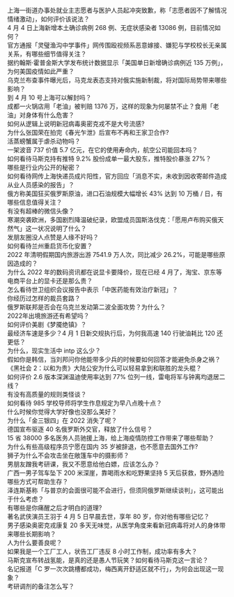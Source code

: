 上海一街道办事处就业主志愿者与医护人员起冲突致歉，称「志愿者因不了解情况情绪激动」，如何评价该说法？  
4 月 4 日上海新增本土确诊病例 268 例、无症状感染者 13086 例，目前情况如何？  
官方通报「灵璧渔沟中学事件」网传围殴视频系恶意嫁接、嫌犯与学校校长无亲属关系，有哪些细节值得关注？  
据约翰斯·霍普金斯大学发布统计数据显示「美国单日新增确诊病例近 135 万例」，为何美国疫情如此严重？  
乌克兰布查事件曝光后，马克龙表态支持对俄实施新制裁，将对国际局势带来哪些影响？  
到 4 月 10 号上海可以解封吗？  
成都一火锅店用「老油」被判赔 1376 万，这样的现象为何屡禁不止？食用「老油」对身体有什么危害？  
如何从逻辑上说明新冠病毒奥密克戎不是大号流感?  
为什么张国荣在拍完《春光乍泄》后宣布不再和王家卫合作?  
活蒸螃蟹属于虐杀动物吗？  
一架波音 737 价值 5.7 亿元，在它的使用寿命内，航空公司能回本吗？  
如何看待马斯克持有推特 9.2% 股份成单一最大股东，推特股价暴涨 27%？  
哪些是行业内公开的秘密？  
如何看待网传上海快递员成片阳性，官方回应「消息不实，未收到因收寄邮件造成从业人员感染的报告」？  
俄方称美国狂买俄罗斯原油，进口石油规模大幅增长 43% 达到 10 万桶 / 日，有哪些信息值得关注？  
有没有超棒的微信头像？  
寒潮突袭欧洲，多国剧烈降温破纪录，欧盟成员国斯洛伐克：「愿用卢布购买俄天然气」这一状况说明了什么？  
发朋友圈没人点赞是人缘不好吗？  
如何看待兰州重启货币化安置？  
2022 年清明假期国内旅游出游 7541.9 万人次，同比减少 26.2%，可能是哪些原因造成的？  
为什么 2022 年的数码资讯都在说显卡要降价，现在已经 4 月了，淘宝、京东等电商平台上的显卡还是那么贵？  
怎么看待世卫组织会议报告中表示「中医药能有效治疗新冠」？  
你经历过怎样的裁员套路？  
俄罗斯联邦是否会在乌克兰发动第二波全面攻势？为什么？  
2022年出境旅游还有希望吗？  
如何评价美剧《梦魇绝镇》？  
最经济车速是多少？4 月 1 日新交规执行后，为何我高速 140 行驶油耗比 120 还更低？  
为什么，现实生活中 intp 这么少？  
假如你是韩信，当刘邦问你他能带多少兵的时候要如何回答才能避免杀身之祸？  
《黑社会 2：以和为贵》大陆公安为什么可以轻易拿到和联胜的龙头棍？  
如何评价 2.6 版本深渊温迪使用率达到 77% 位列一线，雷电将军与钟离均退居二线？  
有没有高质量的规则类怪谈？  
如何看待 985 学校导师将学生作息规定为早八点晚十点？  
什么时候你觉得大学好像也没那么美好？  
为什么「金三银四」在 2022 消失了呢？  
德国宣布驱逐 40 名俄罗斯外交官，释放了什么信号？  
15 省 38000 多名医务人员驰援上海，给上海疫情防控工作带来了哪些帮助？  
为什么有些高级程序员宁愿在国内 35 岁被辞退，也不愿意去国外工作?  
狮子为什么不会攻击坐在敞篷车中的摄影师？  
男朋友蹭我考研课，我又不愿意给他白嫖，应该怎么办？  
广西一男子驾车坠下 200 米深崖，靠喝雨水和吃野果坚持 5 天后获救，野外遇险哪些方式可帮助生存？  
泽连斯基称「与普京的会面很可能不会进行，但须同俄罗斯继续谈判」，这可能出于什么考虑？  
有哪些是你痛醒之后才明白的道理?  
著名武侠演员王羽于 4 月 5 日早晨去世，享年 80 岁，你对他有哪些记忆？  
男子感染奥密克戎康复 20 多天无味觉，从医学角度来看新冠病毒将对人的身体带来哪些长期影响？  
人为什么要善良呢？  
如果我是一个工厂工人，状告工厂违反 8 小时工作制，成功率有多大？  
马斯克宣布转战氢能，是真的还是愚人节玩笑？如何看待马斯克这一言论？  
名记报道「C 罗一次次跳槽都成功，梅西离开舒适区就不行」，为何会出现这一现象？  
考研调剂的备注怎么写？  
